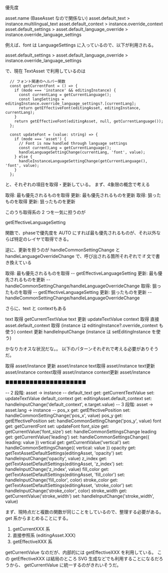 優先度

asset.name (BaseAsset なので関係ない)
asset.default_text > instance.multilingual_text
asset.default_context > instance.override_context
asset.default_settings > asset.default_language_override > instance.override_language_settings

例えば、font  は LanguageSettings に入っているので、以下が利用される。

asset.default_settings > asset.default_language_override > instance.override_language_settings

で、現在 TextAsset で利用しているのは

```
  // フォント関連のヘルパー関数
  const getCurrentFont = () => {
    if (mode === 'instance' && editingInstance) {
      const currentLang = getCurrentLanguage();
      const langSettings = editingInstance.override_language_settings?.[currentLang];
      return getEffectiveFont(editingAsset, editingInstance, currentLang);
    }
    return getEffectiveFont(editingAsset, null, getCurrentLanguage());
  };

  const updateFont = (value: string) => {
    if (mode === 'asset') {
      // Font is now handled through language settings
      const currentLang = getCurrentLanguage();
      handleLanguageSettingChange(currentLang, 'font', value);
    } else {
      handleInstanceLanguageSettingChange(getCurrentLanguage(), 'font', value);
    }
  };

```

と、それぞれの項目を取得・更新している。
まず、4象限の概念で考える

取得: 最も優先されるものを取得
更新: 最も優先されるものを更新
取得: 狙ったものを取得
更新: 狙ったものを更新

このうち取得系の 2 つを一気に担うのが

getEffectiveLanguageSetting

関数で、phaseで優先度を AUTO にすれば最も優先されるものが、それ以外ならば特定のレイヤで取得できる。

逆に、更新を担うのが handleCommonSettingChange と handleLanguageOverrideChange で、呼び出される箇所それぞれで if 文で書き換えている

取得: 最も優先されるものを取得 --  getEffectiveLanguageSetting
更新: 最も優先されるものを更新 -- handleCommonSettingChange/handleLanguageOverrideChange
取得: 狙ったものを取得 -- getEffectiveLanguageSetting
更新: 狙ったものを更新 --  handleCommonSettingChange/handleLanguageOverrideChange

さらに、text と contextもある

text 取得 getCurrentTextValue
text 更新 updateTextValue
context 取得 直接 asset.default_context 取得 (instance は editingInstance?.override_context も使う)
context 更新 handleInputChange (instance は setEditingInstance を使う)


かなりカオスな状況だな。。
以下のパターンそれぞれで考える必要がありそうだ。

取得 asset/instance
更新 asset/instance
text取得 asset/instance
text更新 asset/instance
context取得 asset/instance
context更新 asset/instance

■■■■■■■■■■■■■■■■■■■■

-- 2 段階: asset -> instance --
default_text
  get: getCurrentTextValue
  set: updateTextValue
default_context
  get: editingAsset.default_context
  set: handleInputChange('default_context', e.target.value)
-- 3 段階: asset -> asset.lang -> instance --
pos_x
  get: getEffectivePosition
  set: handleCommonSettingChange('pos_x', value)
pos_y
  get: getEffectivePosition
  set: handleCommonSettingChange('pos_y', value)
font
  get: getCurrentFont
  set: updateFont
font_size
  get: getCurrentValue('font_size')
  set: handleCommonSettingsChange
leading
  get: getCurrentValue('leading')
  set: handleCommonSettingsChange({ leading: value })
vertical
  get: getCurrentValue('vertical')
  set: handleCommonSettingsChange({ vertical: value })
opacity
  get: getTextAssetDefaultSettings(editingAsset, 'opacity')
  set: handleInputChange('opacity', value)
z_index
  get: getTextAssetDefaultSettings(editingAsset, 'z_index')
  set: handleInputChange('z_index', value)
fill_color
  get: getTextAssetDefaultSettings(editingAsset, 'fill_color') 
  set: handleInputChange('fill_color', color)
stroke_color
  get: getTextAssetDefaultSettings(editingAsset, 'stroke_color')
  set: handleInputChange('stroke_color', color)
stroke_width
  get: getCurrentValue('stroke_width')
  set: handleInputChange('stroke_width', value)


まず、現時点だと複数の関数が同じことをしているので、整理する必要がある。
get 系からまとめることにする。

1. getCurrentXXX 系
2. 直接参照系 (editingAsset.XXX)
3. getEffectiveXXX 系

getCurrentValue なのだが、内部的には getEffectiveXXX を利用している。
この getEffectiveXXX は結局のところ SVG 生成などでも利用することになるだろうから、 getCurrentValue に統一するのがきれいそうだ。
